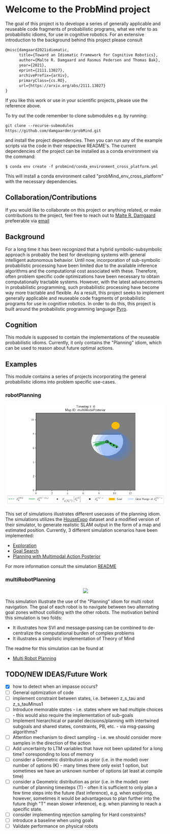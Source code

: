 # Welcome to the ProbMind project

The goal of this project is to develope a series of generally applicable and reuseable code fragments of probabilistic programs, what we refer to as probabilistic idioms, for use in cognitive robotics. For an extensive introduction to the background behind this project please consult
```
@misc{damgaard2021idiomatic,
      title={Toward an Idiomatic Framework for Cognitive Robotics}, 
      author={Malte R. Damgaard and Rasmus Pedersen and Thomas Bak},
      year={2021},
      eprint={2111.13027},
      archivePrefix={arXiv},
      primaryClass={cs.RO},
      url={https://arxiv.org/abs/2111.13027}
}
```
If you like this work or use in your scientific projects, please use the reference above.

To try out the code remember to clone submodules e.g. by running:
```
git clone --recurse-submodules https://github.com/damgaardmr/probMind.git 
```
and install the project dependencies. Then you can run any of the example scripts via the code in their respective README's. The current dependencies of the project can be installed as a conda environment via the command:
```
$ conda env create -f probmind/conda_environment_cross_platform.yml
```
This will install a conda environment called "probMind_env_cross_platform" with the necessary dependencies.

## Collaboration/Contributions
If you would like to collaborate on this project or anything related, or make contributions to the project, feel free to reach out to [Malte R. Damgaard](https://vbn.aau.dk/da/persons/134312) prefeerable via [email](mailto:mrd@es.aau.dk?subject=[GitHub]%20The%20ProbMind%20Project)

## Background
For a long time it has been recognized that a hybrid symbolic-subsymbolic approach is probably the best for developing systems with general intelligent autonomous behavior. Until now, incorporation of sub-symbolic probabilistic processing have been limited due to the available inference algorithms and the computational cost associated with these. Therefore, often problem specific code optimizations have been necessary to obtain computationally tractable systems. However, with the latest advancements in probabilistic programming, such probabilistic processing have become way more tractable and flexible. As a result, this project seeks to implement generally applicable and reuseable code fragments of probabilistic programs for use in cognitive robotics. In order to do this, this project is built around the probabilistic programming language [Pyro](https://pyro.ai/).

## Cognition
This module is supposed to contain the implementations of the reuseable probabilistic idioms. Currently, it only contains the "Planning" idiom, which can be used to reason about future optimal actions.

## Examples
This module contains a series of projects incorporating the general probabilistic idioms into problem specific use-cases. 

### robotPlanning
<p align="center">
  <img src=../examples/robotPlanning/docs/MultiModalActionPosterior1.gif>
</p>

This set of simulations illustrates different usecases of the planning idiom. The simulations utilizes the [HouseExpo](https://github.com/TeaganLi/HouseExpo) dataset and a modified version of their simulator, to generate realistic SLAM output in the form of a map and estimated position. Currently, 3 different simulation scenarios have been implemented:

- [Exploration](https://github.com/damgaardmr/probMind/blob/main/examples/robotPlanning/docs/README.md#exploration)
- [Goal Search](https://github.com/damgaardmr/probMind/blob/main/examples/robotPlanning/docs/README.md#goal-search)
- [Planning with Multimodal Action Posterior](https://github.com/damgaardmr/probMind/blob/main/examples/robotPlanning/docs/README.md#planning-with-multimodal-action-posterior)

For more information consult the simulation [README](../examples/robotPlanning/docs/README.md)

### multiRobotPlanning
<p align="center">
  <img src=../examples/multiRobotPlanning/docs/example.gif>
</p>

This simulation illustrate the use of the "Planning" idiom for multi robot navigation. The goal of each robot is to navigate between two alternating goal zones without colliding with the other robots. The motivation behind this simulation is two folds:
- It illustrates how SVI and message-passing can be combined to de-centralize the computational burden of complex problems
- It illustrates a simplistic implementation of Theory of Mind

The readme for this simulation can be found at
- [Multi Robot Planning](https://github.com/damgaardmr/probMind/blob/main/examples/robotPlanning/docs/README.md#exploration)





## TODO/NEW IDEAS/Future Work
- [X] how to detect when an impasse occurs?
- [ ] General optimization of code
- [ ] implement constraint between states, i.e. between z_s_tau and z_s_tauMinus1
- [ ] Introduce memorable states - i.e. states where we had multiple choices - this would also require the implementation of sub-goals
- [ ] Implement hierarchical or parallel decisions/planning with intertwined subgoals and shared states, constraints, PB, etc. - via msg-passing algorithms?
- [ ] Attention mechanism to direct sampling - i.e. we should consider more samples in the direction of the action
- [ ] Add uncertainty to LTM variables that have not been updated for a long time? coresponding to loss of memory
- [ ] consider a Geometric distribution as prior (i.e. in the model) over number of options (K) - many times there only exist 1 option, but sometimes we have an unknown number of options (at least at compile time)
- [ ] consider a Geometric distribution as prior (i.e. in the model) over number of planning timesteps (T) - often it is sufficient to only plan a few time steps into the future (fast inference), e.g. when exploring, however, sometimes it would be advantageous to plan further into the future (high "T" mean slower inference), e.g. when planning to reach a specific state.
- [ ] consider implementing rejection sampling for Hard constraints?
- [ ] introduce a baseline when using goals
- [ ] Validate performance on physical robots
